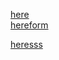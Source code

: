 [here](https://lock.vacc0arno.repl.co/)
<br>
[hereform](https://ide-run.goorm.io/terminal/dzrGzwA4M4LAaQeG1Xn)


[heresss](https://ide.goorm.io/my/dashboard#/containers/projects/dzrGzwA4M4LAaQeG1Xn/settings)

